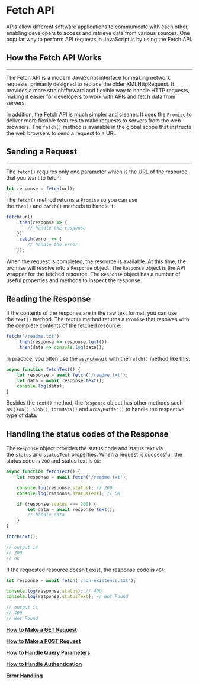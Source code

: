 # Fetch API

APIs allow different software applications to communicate with each other, enabling developers to access and retrieve data from various sources. One popular way to perform API requests in JavaScript is by using the Fetch API.

## How the Fetch API Works

---

The Fetch API is a modern JavaScript interface for making network requests, primarily designed to replace the older XMLHttpRequest. It provides a more straightforward and flexible way to handle HTTP requests, making it easier for developers to work with APIs and fetch data from servers.

In addition, the Fetch API is much simpler and cleaner. It uses the `Promise` to deliver more flexible features to make requests to servers from the web browsers. The `fetch()` method is available in the global scope that instructs the web browsers to send a request to a URL.

## Sending a Request

---

The `fetch()` requires only one parameter which is the URL of the resource that you want to fetch:

```jsx
let response = fetch(url);
```

The `fetch()` method returns a `Promise` so you can use the `then()` and `catch()` methods to handle it:

```jsx
fetch(url)
    .then(response => {
        // handle the response
    })
    .catch(error => {
        // handle the error
    });
```

When the request is completed, the resource is available. At this time, the promise will resolve into a `Response` object. The `Response` object is the API wrapper for the fetched resource. The `Response` object has a number of useful properties and methods to inspect the response.

## Reading the Response

If the contents of the response are in the raw text format, you can use the `text()` method. The `text()` method returns a `Promise` that resolves with the complete contents of the fetched resource:

```jsx
fetch('/readme.txt')
    .then(response => response.text())
    .then(data => console.log(data));
```

In practice, you often use the [`async`/`await`](https://www.javascripttutorial.net/es-next/javascript-async-await/) with the `fetch()` method like this:

```jsx
async function fetchText() {
    let response = await fetch('/readme.txt');
    let data = await response.text();
    console.log(data);
}
```

Besides the `text()` method, the `Response` object has other methods such as `json()`, `blob()`, `formData()` and `arrayBuffer()` to handle the respective type of data.

## Handling the status codes of the Response

The `Response` object provides the status code and status text via the `status` and `statusText` properties. When a request is successful, the status code is `200` and status text is `OK`:

```jsx
async function fetchText() {
    let response = await fetch('/readme.txt');

    console.log(response.status); // 200
    console.log(response.statusText); // OK

    if (response.status === 200) {
        let data = await response.text();
        // handle data
    }
}

fetchText();

// output is
// 200
// ok
```

If the requested resource doesn’t exist, the response code is `404`:

```jsx
let response = await fetch('/non-existence.txt');

console.log(response.status); // 400
console.log(response.statusText); // Not Found

// output is
// 400
// Not Found
```

[**How to Make a GET Request**](Fetch%20API%201b2aeacbb29981f68ccef2c406feb544/How%20to%20Make%20a%20GET%20Request%201b2aeacbb29981b0bb11d228ac5123bb.md)

[**How to Make a POST Request**](Fetch%20API%201b2aeacbb29981f68ccef2c406feb544/How%20to%20Make%20a%20POST%20Request%201b2aeacbb2998121a24ace803794ae48.md)

[**How to Handle Query Parameters**](Fetch%20API%201b2aeacbb29981f68ccef2c406feb544/How%20to%20Handle%20Query%20Parameters%201b2aeacbb2998167be4fd1927312867a.md)

[**How to Handle Authentication**](Fetch%20API%201b2aeacbb29981f68ccef2c406feb544/How%20to%20Handle%20Authentication%201b2aeacbb299811d8877e5043bc2f26e.md)

[**Error Handling**](Fetch%20API%201b2aeacbb29981f68ccef2c406feb544/Error%20Handling%201b2aeacbb299819fbbf4cfa17d4450a4.md)